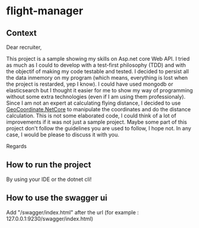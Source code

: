# flight-manager

## Context

Dear recruiter,

This project is a sample showing my skills on Asp.net core Web API. 
I tried as much as I could to develop with a test-first philosophy (TDD) and with the objectif of making my code testable and tested.
I decided to persist all the data inmemory on my program (which means, everything is lost when the project is restarded, yep I know).
I could have used mongodb or elasticsearch but I thought it easier for me to show my way of programming without some extra technologies (even if I am using them professionaly).
Since I am not an expert at calculating flying distance, I decided to use [GeoCoordinate.NetCore](https://www.nuget.org/packages/GeoCoordinate.NetCore) to manipulate the coordinates and do the distance calculation.
This is not some elaborated code, I could think of a lot of improvements if it was not just a sample project. Maybe some part of this project don't 
 follow the guidelines you are used to follow, I hope not. In any case, I would be please to discuss it with you.

Regards


## How to run the project

By using your IDE or the dotnet cli!

## How to use the swagger ui

Add "/swagger/index.html" after the url (for example : 127.0.0.1:9230/swagger/index.html)
